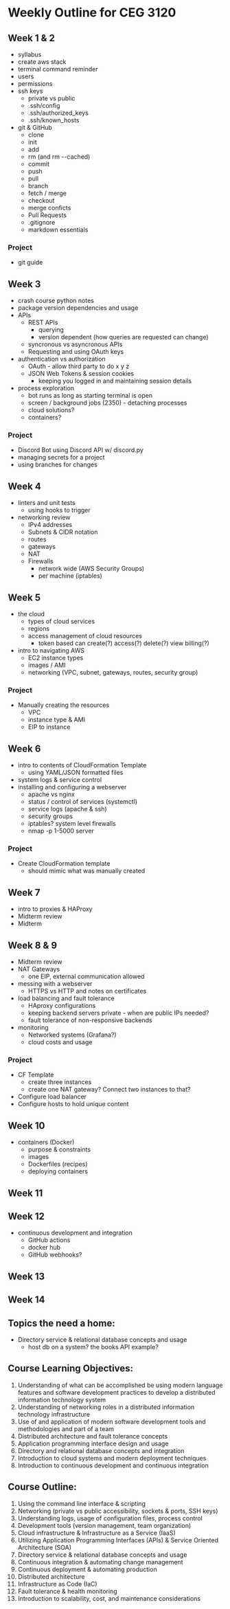 # Weekly Outline for CEG 3120

## Week 1 & 2

- syllabus
- create aws stack
- terminal command reminder
- users
- permissions
- ssh keys
  - private vs public
  - .ssh/config
  - .ssh/authorized_keys
  - .ssh/known_hosts
- git & GitHub
  - clone
  - init
  - add
  - rm (and rm --cached)
  - commit
  - push
  - pull
  - branch
  - fetch / merge
  - checkout
  - merge conficts
  - Pull Requests
  - .gitignore
  - markdown essentials

### Project

- git guide

## Week 3

- crash course python notes
- package version dependencies and usage
- APIs
  - REST APIs
    - querying
    - version dependent (how queries are requested can change)
  - syncronous vs asyncronous APIs
  - Requesting and using OAuth keys
- authentication vs authorization
  - OAuth - allow third party to do x y z
  - JSON Web Tokens & session cookies
    - keeping you logged in and maintaining session details
- process exploration
  - bot runs as long as starting terminal is open
  - screen / background jobs (2350) - detaching processes
  - cloud solutions?
  - containers?

### Project

- Discord Bot using Discord API w/ discord.py
- managing secrets for a project
- using branches for changes

## Week 4

- linters and unit tests
  - using hooks to trigger
- networking review
  - IPv4 addresses
  - Subnets & CIDR notation
  - routes
  - gateways
  - NAT
  - Firewalls
    - network wide (AWS Security Groups)
    - per machine (iptables)

## Week 5

- the cloud
  - types of cloud services
  - regions
  - access management of cloud resources
    - token based can create(?) access(?) delete(?) view billing(?)
- intro to navigating AWS
  - EC2 instance types
  - images / AMI
  - networking (VPC, subnet, gateways, routes, security group)

### Project

- Manually creating the resources
  - VPC
  - instance type & AMI
  - EIP to instance

## Week 6

- intro to contents of CloudFormation Template
  - using YAML/JSON formatted files
- system logs & service control
- installing and configuring a webserver
  - apache vs nginx
  - status / control of services (systemctl)
  - service logs (apache & ssh)
  - security groups
  - iptables? system level firewalls
  - nmap -p 1-5000 server

### Project

- Create CloudFormation template
  - should mimic what was manually created

## Week 7

- intro to proxies & HAProxy
- Midterm review
- Midterm

## Week 8 & 9

- Midterm review
- NAT Gateways
  - one EIP, external communication allowed
- messing with a webserver
  - HTTPS vs HTTP and notes on certificates
- load balancing and fault tolerance
  - HAproxy configurations
  - keeping backend servers private - when are public IPs needed?
  - fault tolerance of non-responsive backends
- monitoring
  - Networked systems (Grafana?)
  - cloud costs and usage

### Project

- CF Template
  - create three instances
  - create one NAT gateway? Connect two instances to that?
- Configure load balancer
- Configure hosts to hold unique content

## Week 10

- containers (Docker)
  - purpose & constraints
  - images
  - Dockerfiles (recipes)
  - deploying containers

## Week 11

## Week 12

- continuous development and integration
  - GitHub actions
  - docker hub
  - GitHub webhooks?

## Week 13

## Week 14

## Topics the need a home:

- Directory service & relational database concepts and usage
  - host db on a system? the books API example?

## Course Learning Objectives:

1. Understanding of what can be accomplished be using modern language features and software development practices to develop a distributed information technology system
2. Understanding of networking roles in a distributed information technology infrastructure
3. Use of and application of modern software development tools and methodologies and part of a team
4. Distributed architecture and fault tolerance concepts
5. Application programming interface design and usage
6. Directory and relational database concepts and integration
7. Introduction to cloud systems and modern deployment techniques
8. Introduction to continuous development and continuous integration

## Course Outline:

1. Using the command line interface & scripting
2. Networking (private vs public accessibility, sockets & ports, SSH keys)
3. Understanding logs, usage of configuration files, process control
4. Development tools (version management, team organization)
5. Cloud infrastructure & Infrastructure as a Service (IaaS)
6. Utilizing Application Programming Interfaces (APIs) & Service Oriented Architecture (SOA)
7. Directory service & relational database concepts and usage
8. Continuous integration & automating change management
9. Continuous deployment & automating production
10. Distributed architecture
11. Infrastructure as Code (IaC)
12. Fault tolerance & health monitoring
13. Introduction to scalability, cost, and maintenance considerations
